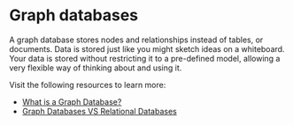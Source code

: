 # Graph databases

A graph database stores nodes and relationships instead of tables, or documents. Data is stored just like you might sketch ideas on a whiteboard. Your data is stored without restricting it to a pre-defined model, allowing a very flexible way of thinking about and using it.

Visit the following resources to learn more:

- [What is a Graph Database?](https://neo4j.com/developer/graph-database/)
- [Graph Databases VS Relational Databases](https://www.freecodecamp.org/news/graph-database-vs-relational-database/)
